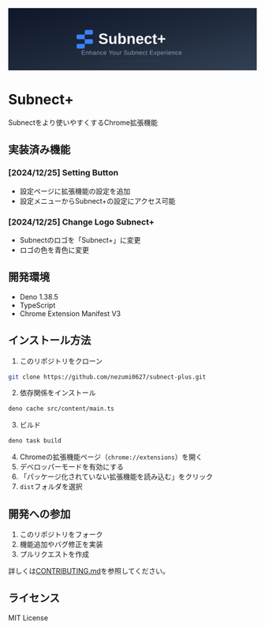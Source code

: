 <div align="center">
  <img src=".github/assets/banner.svg" alt="Subnect+ Banner" />
</div>

# Subnect+

Subnectをより使いやすくするChrome拡張機能

## 実装済み機能

### [2024/12/25] Setting Button
- 設定ページに拡張機能の設定を追加
- 設定メニューからSubnect+の設定にアクセス可能

### [2024/12/25] Change Logo Subnect+
- Subnectのロゴを「Subnect+」に変更
- ロゴの色を青色に変更

## 開発環境

- Deno 1.38.5
- TypeScript
- Chrome Extension Manifest V3

## インストール方法

1. このリポジトリをクローン
```bash
git clone https://github.com/nezumi0627/subnect-plus.git
```

2. 依存関係をインストール
```bash
deno cache src/content/main.ts
```

3. ビルド
```bash
deno task build
```

4. Chromeの拡張機能ページ（`chrome://extensions`）を開く
5. デベロッパーモードを有効にする
6. 「パッケージ化されていない拡張機能を読み込む」をクリック
7. `dist`フォルダを選択

## 開発への参加

1. このリポジトリをフォーク
2. 機能追加やバグ修正を実装
3. プルリクエストを作成

詳しくは[CONTRIBUTING.md](CONTRIBUTING.md)を参照してください。

## ライセンス

MIT License 
